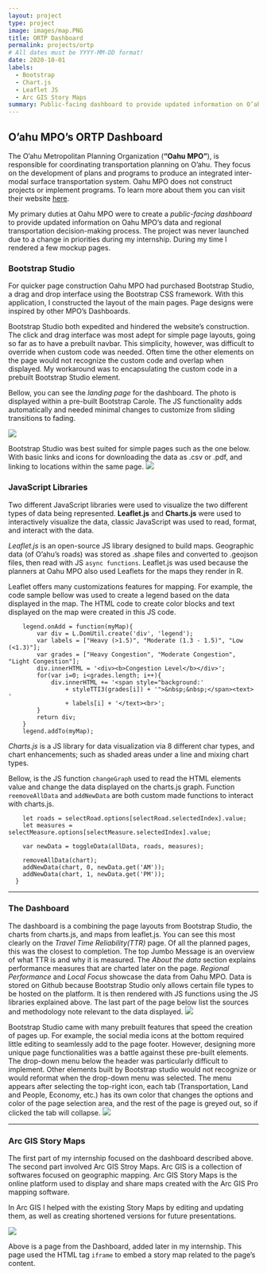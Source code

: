 ```yaml
---
layout: project
type: project
image: images/map.PNG
title: ORTP Dashboard 
permalink: projects/ortp 
# All dates must be YYYY-MM-DD format!
date: 2020-10-01
labels:
  - Bootstrap
  - Chart.js
  - Leaflet JS
  - Arc GIS Story Maps  
summary: Public-facing dashboard to provide updated information on O’ahu MPO’s data and regional transportation decision-making process. 
---
```


## O’ahu MPO’s ORTP Dashboard
The O’ahu Metropolitan Planning Organization (**“Oahu MPO”**), is responsible for coordinating transportation planning on O’ahu. They focus on the development of plans and programs to produce an integrated inter-modal surface transportation system. Oahu MPO does not construct projects or implement programs. To learn more about them you can visit their website [here](https://www.oahumpo.org/). 

My primary duties at Oahu MPO were to create a *public-facing dashboard* to provide updated information on Oahu MPO’s data and regional transportation decision-making process. The project was never launched due to a change in priorities during my internship. During my time I rendered a few mockup pages. 

### Bootstrap Studio 
For quicker page construction Oahu MPO had purchased Bootstrap Studio, a drag and drop interface using the Bootstrap CSS framework. With this application, I constructed the layout of the main pages. Page designs were inspired by other MPO’s Dashboards. 

Bootstrap Studio both expedited and hindered the website’s construction. The click and drag interface was most adept for simple page layouts, going so far as to have a prebuilt navbar. This simplicity, however, was difficult to override when custom code was needed. Often time the other elements on the page would not recognize the custom code and overlap when displayed. My workaround was to encapsulating the custom code in a prebuilt Bootstrap Studio element. 

Bellow, you can see the *landing page* for the dashboard. The photo is displayed within a pre-built Bootstrap Carole. The JS functionality adds automatically and needed minimal changes to customize from sliding transitions to fading. 

<img class="ui image rounded" src="../images/mpo_landing.PNG">

Bootstrap Studio was best suited for simple pages such as the one below. With basic links and icons for downloading the data as .csv or .pdf, and linking to locations within the same page. 
<img class="ui image rounded" src="../images/mpo_page_resources.jpg">


### JavaScript Libraries 
Two different JavaScript libraries were used to visualize the two different types of data being represented. **Leaflet.js** and **Charts.js** were used to interactively visualize the data, classic JavaScript was used to read, format, and interact with the data. 

*Leaflet.js* is an open-source JS library designed to build maps. Geographic data (of O’ahu’s roads) was stored as .shape files and converted to .geojson files, then read with JS `async functions`. Leaflet.js was used because the planners at Oahu MPO also used Leaflets for the maps they render in R. 

Leaflet offers many customizations features for mapping. For example, the code sample bellow was used to create a legend based on the data displayed in the map. The HTML code to create color blocks and text displayed on the map were created in this JS code. 

```var legend = L.control({position:'bottomleft'});
    legend.onAdd = function(myMap){
        var div = L.DomUtil.create('div', 'legend');
        var labels = ["Heavy (>1.5)", "Moderate (1.3 - 1.5)", "Low (<1.3)"];
        var grades = ["Heavy Congestion", "Moderate Congestion", "Light Congestion"];
        div.innerHTML = '<div><b>Congestion Level</b></div>';
        for(var i=0; i<grades.length; i++){
            div.innerHTML += '<span style="background:' 
                + styleTTI3(grades[i]) + '">&nbsp;&nbsp;</span><text> '
                + labels[i] + '</text><br>';
        }
        return div; 
    } 
    legend.addTo(myMap);   
```

*Charts.js* is a JS library for data visualization via 8 different char types, and chart enhancements; such as shaded areas under a line and mixing chart types. 
 
Bellow, is the JS function `changeGraph` used to read the HTML elements value and change the data displayed on the charts.js graph. Function `reemoveAllData` and `addNewData` are both custom made functions to interact with charts.js. 

``` function changeGraph(){
    let roads = selectRoad.options[selectRoad.selectedIndex].value;
    let measures = selectMeasure.options[selectMeasure.selectedIndex].value;

    var newData = toggleData(allData, roads, measures);

    removeAllData(chart);
    addNewData(chart, 0, newData.get('AM'));
    addNewData(chart, 1, newData.get('PM'));
  }
```

---
### The Dashboard 
The dashboard is a combining the page layouts from Bootstrap Studio, the charts from charts.js, and maps from leaflet.js. You can see this most clearly on the *Travel Time Reliability(TTR)* page. Of all the planned pages, this was the closest to completion. The top Jumbo Message is an overview of what TTR is and why it is measured. The *About the data* section explains performance measures that are charted later on the page. *Regional Performance* and *Local Focus* showcase the data from Oahu MPO. Data is stored on Github because Bootstrap Studio only allows certain file types to be hosted on the platform. It is then rendered with JS functions using the JS libraries explained above. The last part of the page below list the sources and methodology note relevant to the data displayed. 
<img class="ui image rounded" src="../images/mpo_page_ttr.jpg">

Bootstrap Studio came with many prebuilt features that speed the creation of pages up. For example, the social media icons at the bottom required little editing to seamlessly add to the page footer. However, designing more unique page functionalities was a battle against these pre-built elements. The drop-down menu below the header was particularly difficult to implement. Other elements built by Bootstrap studio would not recognize or would reformat when the drop-down menu was selected. The menu appears after selecting the top-right icon, each tab (Transportation, Land and People, Economy, etc.) has its own color that changes the options and color of the page selection area, and the rest of the page is greyed out, so if clicked the tab will collapse. 
<img class="ui image rounded" src="../images/mpo_menu and footer.PNG">


---

### Arc GIS Story Maps 
The first part of my internship focused on the dashboard described above. The second part involved Arc GIS Stroy Maps. Arc GIS is a collection of softwares focused on geographic mapping. Arc GIS Story Maps is the online platform used to display and share maps created with the Arc GIS Pro mapping software. 

In Arc GIS I helped with the existing Story Maps by editing and updating them, as well as creating shortened versions for future presentations. 


<img class="ui image rounded" src="../images/mpo_page_lrtp.jpg">

Above is a page from the Dashboard, added later in my internship. This page used the HTML tag `iframe` to embed a story map related to the page’s content. 
